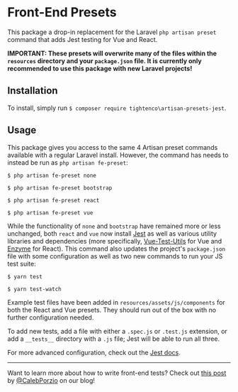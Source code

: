 # Front-End Presets
This package a drop-in replacement for the Laravel `php artisan preset` command that adds Jest testing for Vue and React.

**IMPORTANT: These presets will overwrite many of the files within the `resources` directory and your `package.json` file. It is currently only recommended to use this package with new Laravel projects!**

## Installation
To install, simply run `$ composer require tightenco\artisan-presets-jest`.

## Usage

This package gives you access to the same 4 Artisan preset commands available with a regular Laravel install. However, the command has needs to instead be run as `php artisan fe-preset`:

`$ php artisan fe-preset none`

`$ php artisan fe-preset bootstrap`

`$ php artisan fe-preset react`

`$ php artisan fe-preset vue`

While the functionality of `none` and `bootstrap` have remained more or less unchanged, both `react` and `vue` now install [Jest](https://jestjs.io/) as well as various utility libraries and dependencies (more specifically, [Vue-Test-Utils](https://vue-test-utils.vuejs.org/) for Vue and [Enzyme](http://airbnb.io/enzyme/) for React). This command also updates the project's `package.json` file with some configuration as well as two new commands to run your JS test suite:

`$ yarn test`

`$ yarn test-watch`

Example test files have been added in `resources/assets/js/components` for both the React and Vue presets. They should run out of the box with no further configuration needed.

To add new tests, add a file with either a `.spec.js` or `.test.js` extension, or add a `__tests__` directory with a `.js` file; Jest will be able to run all three.

For more advanced configuration, check out the [Jest docs](https://jestjs.io/docs/en/configuration).

---

Want to learn more about how to write front-end tests? Check out [this post](https://tighten.co/blog/its-time-to-start-testing-your-vue-components-getting-started-with-jest) by [@CalebPorzio](https://twitter.com/calebporzio) on our blog!
